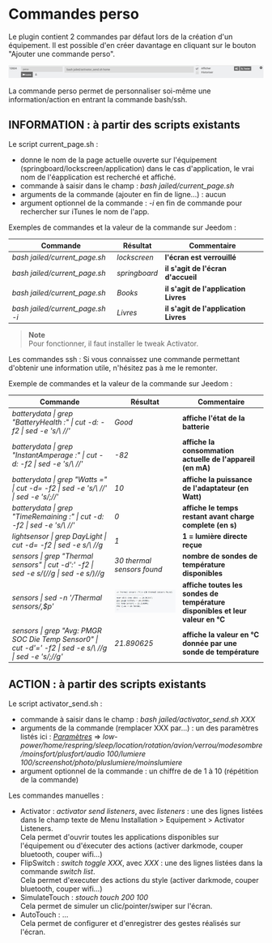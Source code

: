 Commandes perso
==================

Le plugin contient 2 commandes par défaut lors de la création d'un équipement.
Il est possible d'en créer davantage en cliquant sur le bouton "Ajouter une commande perso".

![Logo plugin](../images/jailbreak_screenshot3.png "Commande perso")

La commande perso permet de personnaliser soi-même une information/action en entrant la commande bash/ssh.

**INFORMATION : à partir des scripts existants**
---------------------

Le script current_page.sh :
- donne le nom de la page actuelle ouverte sur l'équipement (springboard/lockscreen/application) dans le cas d'application, le vrai nom de l'éapplication est recherché et affiché.
- commande à saisir dans le champ : *bash jailed/current_page.sh*
- arguments de la commande (ajouter en fin de ligne...) : aucun
- argument optionnel de la commande : *-i* en fin de commande pour rechercher sur iTunes le nom de l'app.

Exemples de commandes et la valeur de la commande sur Jeedom :  

| Commande | Résultat | Commentaire |
| -- | -- | -- |
| *bash jailed/current_page.sh*  | *lockscreen* | **l'écran est verrouillé**
| *bash jailed/current_page.sh*  | *springboard* | **il s'agit de l'écran d'accueil**
| *bash jailed/current_page.sh*  | *Books* | **il s'agit de l'application Livres**
| *bash jailed/current_page.sh -i*  | *Livres* | **il s'agit de l'application Livres**  


> **Note**  
> Pour fonctionner, il faut installer le tweak Activator.

Les commandes ssh :
Si vous connaissez une commande permettant d'obtenir une information utile, n'hésitez pas à me le remonter.

Exemple de commandes et la valeur de la commande sur Jeedom :

| Commande | Résultat | Commentaire |
| ------------------------------------------------------------------------------ | ------ | -------------------------- |
| *batterydata \| grep "BatteryHealth :" \| cut -d: -f2 \| sed -e 's/\ //'*  | *Good* |**affiche l'état de la batterie**
| *batterydata \| grep "InstantAmperage :" \| cut -d: -f2 \| sed -e 's/\ //'*  | *-82* |**affiche la consommation actuelle de l'appareil (en mA)**
| *batterydata \| grep "Watts =" \| cut -d= -f2 \| sed -e 's/\ //' \| sed -e 's/;//'*  | *10* |**affiche la puissance de l'adaptateur (en Watt)**
| *batterydata \| grep "TimeRemaining :" \| cut -d: -f2 \| sed -e 's/\ //'*  | *0* |**affiche le temps restant avant charge complete (en s)**
| *lightsensor \| grep DayLight \| cut -d= -f2 \| sed -e s/\ //g*  | *1* |**1 = lumière directe reçue**
| *sensors \|  grep "Thermal sensors" \| cut -d':' -f2 \| sed -e s/\(//g \| sed -e s/\)//g*  | *30 thermal sensors found* |**nombre de sondes de température disponibles**
| *sensors \| sed -n '/Thermal sensors/,$p'*  | ![sensors](../images/sensors.png "sensors") |**affiche toutes les sondes de température disponibles et leur valeur en °C**
| *sensors \|  grep "Avg: PMGR SOC Die Temp Sensor0" \| cut -d'=' -f2 \| sed -e s/\ //g \| sed -e 's/;//g'*  | *21.890625* |**affiche la valeur en °C donnée par une sonde de température**


**ACTION : à partir des scripts existants**
-----------------------
Le script activator_send.sh :
- commande à saisir dans le champ : *bash jailed/activator_send.sh XXX*  
- arguments de la commande (remplacer XXX par...) : un des paramètres listés ici : *[Paramètres](#tocAnchor-1-13-1)* => *low-power/home/respring/sleep/location/rotation/avion/verrou/modesombre/moinsfort/plusfort/audio 100/lumiere 100/screenshot/photo/pluslumiere/moinslumiere*  
- argument optionnel de la commande :  un chiffre de de 1 à 10 (répétition de la commande)  

Les commandes manuelles :
- Activator : *activator send* *listeners*, avec *listeners* : une des lignes listées dans le champ texte de Menu Installation > Equipement > Activator Listeners.  
  Cela permet d'ouvrir toutes les applications disponibles sur l\'équipement ou d'éxecuter des actions (activer darkmode, couper bluetooth, couper wifi...)  
- FlipSwitch : *switch toggle* *XXX*, avec *XXX* : une des lignes listées dans la commande *switch list*.  
  Cela permet d'executer des actions du style (activer darkmode, couper bluetooth, couper wifi...)  
- SimulateTouch : *stouch touch 200 100*  
  Cela permet de simuler un clic/pointer/swiper sur l'écran.  
- AutoTouch : ...  
  Cela permet de configurer et d'enregistrer des gestes réalisés sur l'écran.  

